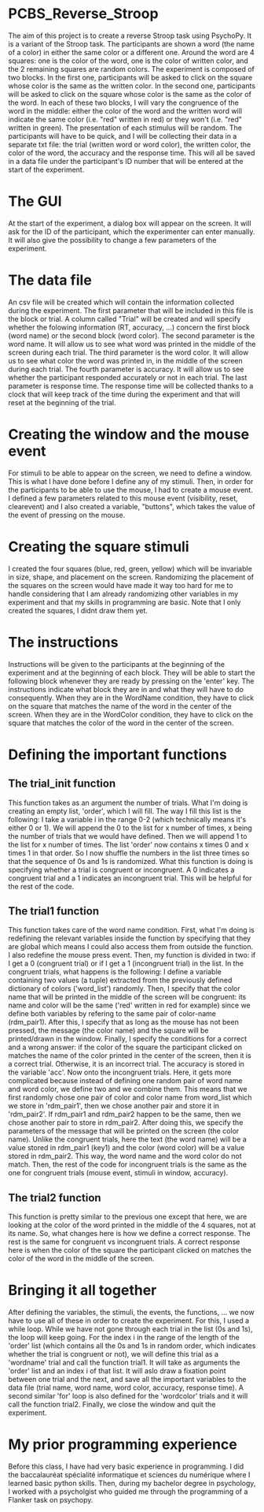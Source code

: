 # PCBS_Reverse_Stroop

The aim of this project is to create a reverse Stroop task using PsychoPy. It is a variant of the Stroop task. The participants are shown a word (the name of a color) in either the same color or a different one. Around the word are 4 squares: one is the color of the word, one is the color of written color, and the 2 remaining squares are random colors. 
The experiment is composed of two blocks. 
In the first one, participants will be asked to click on the square whose color is the same as the written color. 
In the second one, participants will be asked to click on the square whose color is the same as the color of the word.
In each of these two blocks, I will vary the congruence of the word in the middle: either the color of the word and the written word will indicate the same color (i.e. "red" written in red) or they won't (i.e. "red" written in green).
The presentation of each stimulus will be random.
The participants will have to be quick, and I will be collecting their data in a separate txt file: the trial (written word or word color), the written color, the color of the word, the accuracy and the response time. This will all be saved in a data file under the participant's ID number that will be entered at the start of the experiment. 

# The GUI

At the start of the experiment, a dialog box will appear on the screen. It will ask for the ID of the participant, which the experimenter can enter manually. It will also give the possibility to change a few parameters of the experiment. 

# The data file

An csv file will be created which will contain the information collected during the experiment. 
The first parameter that will be included in this file is the block or trial. A column called "Trial" will be created and will specify whether the folowing information (RT, accuracy, ...) concern the first block (word name) or the second block (word color). 
The second parameter is the word name. It will allow us to see what word was printed in the middle of the screen during each trial. 
The third parameter is the word color. It will allow us to see what color the word was printed in, in the middle of the screen during each trial. 
The fourth parameter is accuracy. It will allow us to see whether the participant responded accurately or not in each trial.
The last parameter is response time. The response time will be collected thanks to a clock that will keep track of the time during the experiment and that will reset at the beginning of the trial. 

# Creating the window and the mouse event

For stimuli to be able to appear on the screen, we need to define a window. This is what I have done before I define any of my stimuli. Then, in order for the participants to be able to use the mouse, I had to create a mouse event. I defined a few parameters related to this mouse event (visibility, reset, clearevent) and I also created a variable, "buttons", which takes the value of the event of pressing on the mouse. 

# Creating the square stimuli

I created the four squares (blue, red, green, yellow) which will be invariable in size, shape, and placement on the screen. Randomizing the placement of the squares on the screen would have made it way too hard for me to handle considering that I am already randomizing other variables in my experiment and that my skills in programming are basic. 
Note that I only created the squares, I didnt draw them yet. 

# The instructions

Instructions will be given to the participants at the beginning of the experiment and at the beginning of each block. They will be able to start the following block whenever they are ready by pressing on the 'enter' key. The instructions indicate what block they are in and what they will have to do consequently. When they are in the WordName condition, they have to click on the square that matches the name of the word in the center of the screen. When they are in the WordColor condition, they have to click on the square that matches the color of the word in the center of the screen. 

# Defining the important functions

## The trial_init function

This function takes as an argument the number of trials. 
What I'm doing is creating an empty list, 'order', which I will fill. The way I fill this list is the following: I take a variable i in the range 0-2 (which technically means it's either 0 or 1). We will append the 0 to the list for x number of times, x being the number of trials that we would have defined. Then we will append 1 to the list for x number of times. The list 'order' now contains x times 0 and x times 1 in that order. So I now shuffle the numbers in the list three times so that the sequence of 0s and 1s is randomized. What this function is doing is specifying whether a trial is congruent or incongruent. A 0 indicates a congruent trial and a 1 indicates an incongruent trial. This will be helpful for the rest of the code. 

## The trial1 function

This function takes care of the word name condition. First, what I'm doing is redefining the relevant variables inside the function by specifying that they are global which means I could also access them from outside the function. I also redefine the mouse press event. Then, my function is divided in two: if I get a 0 (congruent trial) or if I get a 1 (incongruent trial) in the list. 
In the congruent trials, what happens is the following: I define a variable containing two values (a tuple) extracted from the previously defined dictionary of colors ('word_list') randomly. Then, I specify that the color name that will be printed in the middle of the screen will be congruent: its name and color will be the same ('red' written in red for example) since we define both variables by refering to the same pair of color-name (rdm_pair1). After this, I specify that as long as the mouse has not been pressed, the message (the color name) and the square will be printed/drawn in the window. Finally, I specify the conditions for a correct and a wrong answer: if the color of the square the participant clicked on matches the name of the color printed in the center of the screen, then it is a correct trial. Otherwise, it is an incorrect trial. The accuracy is stored in the variable 'acc'.
Now onto the incongruent trials. Here, it gets more complicated because instead of defining one random pair of word name and word color, we define two and we combine them. This means that we first randomly chose one pair of color and color name from word_list which we store in 'rdm_pair1', then we chose another pair and store it in 'rdm_pair2'. If rdm_pair1 and rdm_pair2 happen to be the same, then we chose another pair to store in rdm_pair2. After doing this, we specify the parameters of the message that will be printed on the screen (the color name). Unlike the congruent trials, here the text (the word name) will be a value stored in rdm_pair1 (key1) and the color (word color) will be a value stored in rdm_pair2. This way, the word name and the word color do not match. Then, the rest of the code for incongruent trials is the same as the one for congruent trials (mouse event, stimuli in window, accuracy).

## The trial2 function

This function is pretty similar to the previous one except that here, we are looking at the color of the word printed in the middle of the 4 squares, not at its name. So, what changes here is how we define a correct response. The rest is the same for congruent vs incongruent trials. A correct response here is when the color of the square the participant clicked on matches the color of the word in the middle of the screen.  

# Bringing it all together

After defining the variables, the stimuli, the events, the functions, ... we now have to use all of these in order to create the experiment. For this, I used a while loop. While we have not gone through each trial in the list (0s and 1s), the loop will keep going. For the index i in the range of the length of the 'order' list (which contains all the 0s and 1s in random order, which indicates whether the trial is congruent or not), we will define this trial as a 'wordname' trial and call the function trial1. It will take as arguments the 'order' list and an index i of that list. It will aslo draw a fixation point between one trial and the next, and save all the important variables to the data file (trial name, word name, word color, accuracy, response time). 
A second similar 'for' loop is also defined for the 'wordcolor' trials and it will call the function trial2.
Finally, we close the window and quit the experiment.

# My prior programming experience

Before this class, I have had very basic experience in programming. I did the baccalauréat spécialité informatique et sciences du numérique where I learned basic python skills. Then, during my bachelor degree in psychology, I worked with a psycholgist who guided me through the programming of a Flanker task on psychopy. 
